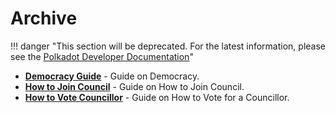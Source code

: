 # Archive

!!! danger "This section will be deprecated. For the latest information, please see the [Polkadot Developer Documentation](https://docs.polkadot.com/)"


<div class="grid cards" markdown>

- **[Democracy Guide](maintain-guides-democracy.md)** - Guide on Democracy.
- **[How to Join Council](maintain-guides-how-to-join-council.md)** - Guide on How to Join Council.
- **[How to Vote Councillor](maintain-guides-how-to-vote-councillor.md)** - Guide on How to Vote for a Councillor.

</div>